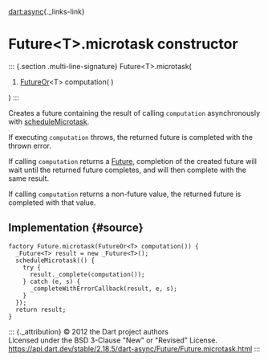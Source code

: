 [dart:async](../../dart-async/dart-async-library){._links-link}

Future\<T\>.microtask constructor
=================================

::: {.section .multi-line-signature}
Future\<T\>.microtask(

1.  [FutureOr](../futureor-class)\<T\> computation( )

)
:::

Creates a future containing the result of calling `computation`
asynchronously with [scheduleMicrotask](../schedulemicrotask).

If executing `computation` throws, the returned future is completed with
the thrown error.

If calling `computation` returns a [Future](../future-class), completion
of the created future will wait until the returned future completes, and
will then complete with the same result.

If calling `computation` returns a non-future value, the returned future
is completed with that value.

Implementation {#source}
--------------

``` {.language-dart data-language="dart"}
factory Future.microtask(FutureOr<T> computation()) {
  _Future<T> result = new _Future<T>();
  scheduleMicrotask(() {
    try {
      result._complete(computation());
    } catch (e, s) {
      _completeWithErrorCallback(result, e, s);
    }
  });
  return result;
}
```

::: {._attribution}
© 2012 the Dart project authors\
Licensed under the BSD 3-Clause \"New\" or \"Revised\" License.\
<https://api.dart.dev/stable/2.18.5/dart-async/Future/Future.microtask.html>
:::
